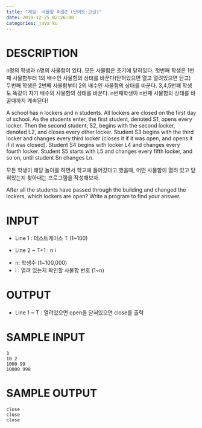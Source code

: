 ```yaml
---
title: "게임: 사물함 퍼즐2 (난이도:고급)"
date: 2019-12-25 02:26:00
categories: java ku
---
```


# DESCRIPTION
n명의 학생과 n명의 사물함이 있다. 모든 사물함은 초기에 닫혀있다. 첫번째 학생은 1번째 사물함부터 1의 배수인 사물함의 상태를 바꾼다(닫혀있으면 열고 열려있으면 닫고) 두번째 학생은 2번째 사물함부터 2의 배수인 사물함의 상태를 바꾼다. 3,4,5번째 학생도 똑같이 자기 배수의 사물함의 상태를 바꾼다. n번째학생이 n번째 사물함의 상태를 바꿀때까지 계속된다!

A school has n lockers and n students. All lockers are closed on the first day of school. As the students enter, the first student, denoted S1, opens every locker. Then the second student, S2, begins with the second locker, denoted L2, and closes every other locker. Student S3 begins with the third locker and changes every third locker (closes it if it was open, and opens it if it was closed). Student S4 begins with locker L4 and changes every fourth locker. Student S5 starts with L5 and changes every fifth locker, and so on, until student Sn changes Ln.

모든 학생이 해당 놀이를 하면서 학교에 들어갔다고 했을때, 어떤 사물함이 열려 있고 닫혀있는지 찾아내는 프로그램을 작성해보자. 

After all the students have passed through the building and changed the lockers, which lockers are open? Write a program to find your answer. 

 

# INPUT
* Line 1 : 테스트케이스 T (1~100)

* Line 2 ~ T+1 : n i
- n: 학생수 (1~100,000)
- i : 열려 있는지 확인할 사물함 번호 (1~n)

# OUTPUT
* Line 1 ~ T : 열려있으면 open을 닫혀있으면 close를 출력

# SAMPLE INPUT
```
3
10 2
1000 99
10000 998 
```

# SAMPLE OUTPUT
```
close
close
close
```

<script src="https://gist.github.com/DetegiCE/276b2f811d4e0a46e66f7ce9eafb494d.js"></script>
